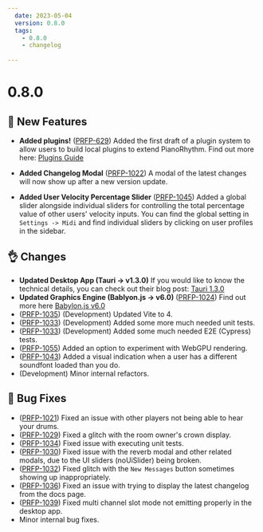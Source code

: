 ```yaml
---
  date: 2023-05-04
  version: 0.8.0
  tags:
    - 0.8.0
    - changelog
  
---
```


# 0.8.0

## :rocket: New Features

- **Added plugins!** ([PRFP-629](https://pianorhythm.myjetbrains.com/youtrack/issue/PRFP-629)) Added the first draft of a plugin system to allow users
to build local plugins to extend PianoRhythm. Find out more here: [Plugins Guide](/advanced-guides/plugins)

- **Added Changelog Modal** ([PRFP-1022](https://pianorhythm.myjetbrains.com/youtrack/issue/PRFP-1022)) A modal of the latest changes will now show up after a new version update.

- **Added User Velocity Percentage Slider** ([PRFP-1045](https://pianorhythm.myjetbrains.com/youtrack/issue/PRFP-1045)) Added a global slider alongside individual sliders for controlling the total percentage value of other users' velocity inputs. You can find the global setting in `Settings -> Midi` and find individual sliders by clicking on user profiles in the sidebar.

## :ok_hand: Changes
- **Updated Desktop App (Tauri -> v1.3.0)** If you would like to know the technical details, you
can check out their blog post: [Tauri 1.3.0](https://tauri.app/blog/2023/05/03/tauri-1-3)
- **Updated Graphics Engine (Bablyon.js -> v6.0)** ([PRFP-1024](https://pianorhythm.myjetbrains.com/youtrack/issue/PRFP-1024)) Find out more here [Babylon.js v6.0](https://babylonjs.medium.com/announcing-babylon-js-6-0-dcb5f1662e3a)
- ([PRFP-1035](https://pianorhythm.myjetbrains.com/youtrack/issue/PRFP-1035)) (Development) Updated Vite to 4.
- ([PRFP-1033](https://pianorhythm.myjetbrains.com/youtrack/issue/PRFP-1033)) (Development) Added some more much needed unit tests.
- ([PRFP-1033](https://pianorhythm.myjetbrains.com/youtrack/issue/PRFP-1033)) (Development) Added some much needed E2E (Cypress) tests.
- ([PRFP-1055](https://pianorhythm.myjetbrains.com/youtrack/issue/PRFP-1055)) Added an option to experiment with WebGPU rendering.
- ([PRFP-1043](https://pianorhythm.myjetbrains.com/youtrack/issue/PRFP-1043)) Added a visual indication when a user has a different soundfont loaded than you do.
- (Development) Minor internal refactors.

## :bug: Bug Fixes
- ([PRFP-1021](https://pianorhythm.myjetbrains.com/youtrack/issue/PRFP-1021)) Fixed an issue with other players not being able to hear your drums.
- ([PRFP-1029](https://pianorhythm.myjetbrains.com/youtrack/issue/PRFP-1029)) Fixed a glitch with the room owner's crown display.
- ([PRFP-1034](https://pianorhythm.myjetbrains.com/youtrack/issue/PRFP-1034)) Fixed issue with executing unit tests.
- ([PRFP-1030](https://pianorhythm.myjetbrains.com/youtrack/issue/PRFP-1030)) Fixed issue with the reverb modal and other related modals, due to the UI sliders (noUiSlider) being broken.
- ([PRFP-1032](https://pianorhythm.myjetbrains.com/youtrack/issue/PRFP-1032)) Fixed glitch with the `New Messages` button sometimes showing up inappropriately.
- ([PRFP-1036](https://pianorhythm.myjetbrains.com/youtrack/issue/PRFP-1036)) Fixed an issue with trying to display the latest changelog from the docs page.
- ([PRFP-1039](https://pianorhythm.myjetbrains.com/youtrack/issue/PRFP-1039)) Fixed multi channel slot mode not emitting properly in the desktop app.
- Minor internal bug fixes.

<!----------------------------------------------->
